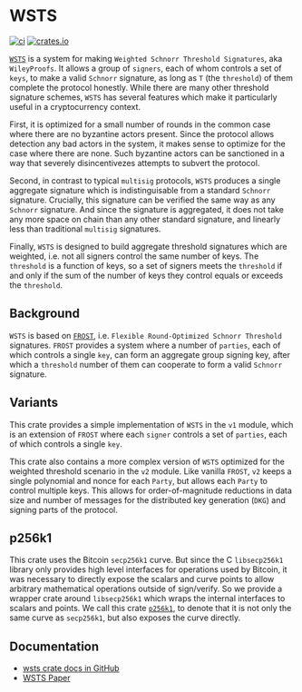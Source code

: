 # WSTS

[![ci](https://github.com/Trust-Machines/wsts/actions/workflows/ci.yml/badge.svg)](https://github.com/Trust-Machines/wsts/actions/workflows/ci.yml)
[![crates.io](https://img.shields.io/crates/v/wsts.svg)](https://crates.io/crates/wsts)

[```WSTS```](https://tmurl.net/wsts) is a system for making ```Weighted Schnorr Threshold Signatures```, aka ```WileyProofs```.  It allows a group of ```signers```, each of whom controls a set of ```keys```, to make a valid ```Schnorr``` signature, as long as ```T``` (the ```threshold```) of them complete the protocol honestly.  While there are many other threshold signature schemes, ```WSTS``` has several features which make it particularly useful in a cryptocurrency context.

First, it is optimized for a small number of rounds in the common case where there are no byzantine actors present.  Since the protocol allows detection any bad actors in the system, it makes sense to optimize for the case where there are none.  Such byzantine actors can be sanctioned in a way that severely disincentivezes attempts to subvert the protocol.

Second, in contrast to typical ```multisig``` protocols, ```WSTS``` produces a single aggregate signature which is indistinguisable from a standard ```Schnorr``` signature. Crucially, this signature can be verified the same way as any ```Schnorr``` signature.  And since the signature is aggregated, it does not take any more space on chain than any other standard signature, and linearly less than traditional ```multisig``` signatures.

Finally, ```WSTS``` is designed to build aggregate threshold signatures which are weighted, i.e. not all signers control the same number of keys.  The ```threshold``` is a function of keys, so a set of signers meets the ```threshold``` if and only if the sum of the number of keys they control equals or exceeds the ```threshold```.

## Background
```WSTS``` is based on [```FROST```](https://eprint.iacr.org/2020/852.pdf), i.e. ```Flexible Round-Optimized Schnorr Threshold``` signatures.  ```FROST``` provides a system where a number of ```parties```, each of which controls a single ```key```, can form an aggregate group signing key, after which a ```threshold``` number of them can cooperate to form a valid ```Schnorr``` signature.

## Variants
This crate provides a simple implementation of ```WSTS``` in the ```v1``` module, which is an extension of ```FROST``` where each ```signer``` controls a set of ```parties```, each of which controls a single ```key```.

This crate also contains a more complex version of ```WSTS``` optimized for the weighted threshold scenario in the ```v2``` module.  Like vanilla ```FROST```, ```v2``` keeps a single polynomial and nonce for each ```Party```, but allows each ```Party``` to control multiple keys.  This allows for order-of-magnitude reductions in data size and number of messages for the distributed key generation (```DKG```) and signing parts of the protocol.

## p256k1
This crate uses the Bitcoin ```secp256k1``` curve.  But since the C ```libsecp256k1``` library only provides high level interfaces for operations used by Bitcoin, it was necessary to directly expose the scalars and curve points to allow arbitrary mathematical operations outside of sign/verify.  So we provide a wrapper crate around ```libsecp256k1``` which wraps the internal interfaces to scalars and points.  We call this crate [```p256k1```](https://crates.io/crates/p256k1), to denote that it is not only the same curve as ```secp256k1```, but also exposes the curve directly.

## Documentation

- [wsts crate docs in GitHub](https://trust-machines.github.io/wsts/wsts)
- [WSTS Paper](https://tmurl.net/wsts)
